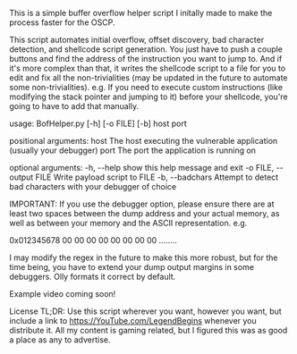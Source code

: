 This is a simple buffer overflow helper script I initally made to make the process faster for the OSCP.

This script automates initial overflow, offset discovery, bad character detection, and shellcode script generation. You just have to push a couple buttons and find the address of the instruction you want to jump to. And if it's more complex than that, it writes the shellcode script to a file for you to edit and fix all the non-trivialities (may be updated in the future to automate some non-trivialities). e.g. If you need to execute custom instructions (like modifying the stack pointer and jumping to it) before your shellcode, you're going to have to add that manually.


usage: BofHelper.py [-h] [-o FILE] [-b] host port

positional arguments:
  host                  The host executing the vulnerable application (usually your debugger)
  port                  The port the application is running on

optional arguments:
  -h, --help            show this help message and exit
  -o FILE, --output FILE
                        Write payload script to FILE
  -b, --badchars        Attempt to detect bad characters with your debugger of choice



IMPORTANT: If you use the debugger option, please ensure there are at least two spaces between the dump address and your actual memory, as well as between your memory and the ASCII representation. e.g.

0x012345678  00 00 00 00 00 00 00 00  ........

I may modify the regex in the future to make this more robust, but for the time being, you have to extend your dump output margins in some debuggers. Olly formats it correct by default.



Example video coming soon!



License TL;DR:
Use this script wherever you want, however you want, but include a link to https://YouTube.com/LegendBegins whenever you distribute it. All my content is gaming related, but I figured this was as good a place as any to advertise.